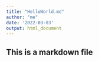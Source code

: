 ```yaml
---
title: "HelloWorld.md"
author: "me"
date: '2022-03-03'
output: html_document
---
```


## This is a markdown file

